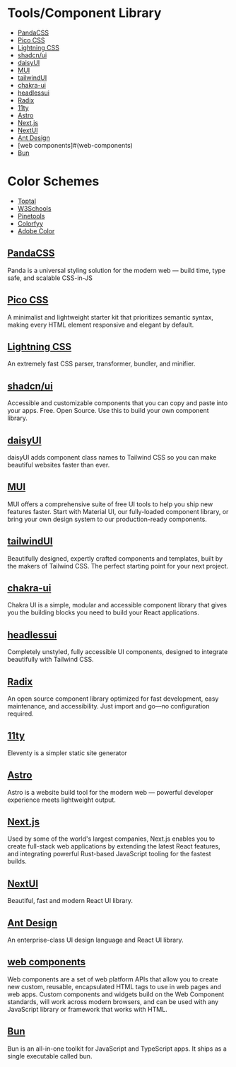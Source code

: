 # Tools/Component Library

- [PandaCSS](#pandacss)
- [Pico CSS](#pico-css)
- [Lightning CSS](#lightning-css)
- [shadcn/ui](#shadcnui)
- [daisyUI](#daisyui)
- [MUI](#mui)
- [tailwindUI](#tailwindui)
- [chakra-ui](#chakra-ui)
- [headlessui](#headlessui)
- [Radix](#radix)
- [11ty](#11ty)
- [Astro](#astro)
- [Next.js](#nextjs)
- [NextUI](#nextui)
- [Ant Design](#ant-design)
- [web components]#(web-components)
- [Bun](#bun)

# Color Schemes

- [Toptal](https://www.toptal.com/designers/colourcode/monochrome-light-color-builder)
- [W3Schools](https://www.w3schools.com/colors/colors_schemes.asp)
- [Pinetools](https://pinetools.com/c-colors/)
- [Colorfyy](https://colorffy.com/color-scheme-generator)
- [Adobe Color](https://color.adobe.com/create/color-wheel)

## [PandaCSS](https://panda-css.com/)

Panda is a universal styling solution for the modern web —
build time, type safe, and scalable CSS-in-JS

## [Pico CSS](https://picocss.com/)

A minimalist and lightweight starter kit that prioritizes semantic syntax, making every HTML element responsive and elegant by default.

## [Lightning CSS](https://lightningcss.dev/)

An extremely fast CSS parser, transformer, bundler, and minifier.

## [shadcn/ui](https://ui.shadcn.com/)

Accessible and customizable components that you can copy and paste into your apps. Free. Open Source. Use this to build your own component library.

## [daisyUI](https://daisyui.com/)

daisyUI adds component class names to Tailwind CSS
so you can make beautiful websites faster than ever.

## [MUI](https://mui.com/)

MUI offers a comprehensive suite of free UI tools to help you ship new features faster. Start with Material UI, our fully-loaded component library, or bring your own design system to our production-ready components.

## [tailwindUI](https://tailwindui.com/)

Beautifully designed, expertly crafted components and templates, built by the makers of Tailwind CSS. The perfect starting point for your next project.

## [chakra-ui](https://chakra-ui.com/)

Chakra UI is a simple, modular and accessible component library that gives you the building blocks you need to build your React applications.

## [headlessui](https://headlessui.com/)

Completely unstyled, fully accessible UI components, designed to integrate beautifully with Tailwind CSS.

## [Radix](https://www.radix-ui.com/)

An open source component library optimized for fast development, easy maintenance, and accessibility. Just import and go—no configuration required.

## [11ty](https://www.11ty.dev/)

Eleventy is a simpler static site generator

## [Astro](https://astro.build/)

Astro is a website build tool for the modern web —
powerful developer experience meets lightweight output.

## [Next.js](https://nextjs.org/)

Used by some of the world's largest companies, Next.js enables you to create full-stack web applications by extending the latest React features, and integrating powerful Rust-based JavaScript tooling for the fastest builds.

## [NextUI](https://nextui.org/)

Beautiful, fast and modern React UI library.

## [Ant Design](https://ant.design/)

An enterprise-class UI design language and React UI library.

## [web components](https://www.webcomponents.org/)

Web components are a set of web platform APIs that allow you to create new custom, reusable, encapsulated HTML tags to use in web pages and web apps. Custom components and widgets build on the Web Component standards, will work across modern browsers, and can be used with any JavaScript library or framework that works with HTML.

## [Bun](https://bun.sh/)

Bun is an all-in-one toolkit for JavaScript and TypeScript apps. It ships as a single executable called bun.
